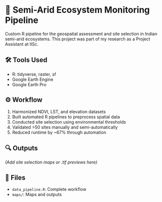 # 🌿 Semi-Arid Ecosystem Monitoring Pipeline

Custom R pipeline for the geospatial assessment and site selection in Indian semi-arid ecosystems. This project was part of my research as a Project Assistant at IISc.

## 🛠️ Tools Used
- R: tidyverse, raster, sf
- Google Earth Engine
- Google Earth Pro

## ⚙️ Workflow
1. Harmonized NDVI, LST, and elevation datasets
2. Built automated R pipelines to preprocess spatial data
3. Conducted site selection using environmental thresholds
4. Validated >50 sites manually and semi-automatically
5. Reduced runtime by ~67% through automation

## 🔍 Outputs
*(Add site selection maps or .tif previews here)*

## 📂 Files
- `data_pipeline.R`: Complete workflow
- `maps/`: Maps and outputs
